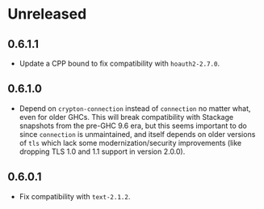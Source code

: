 
# Unreleased

## 0.6.1.1

* Update a CPP bound to fix compatibility with `hoauth2-2.7.0`.

## 0.6.1.0

* Depend on `crypton-connection` instead of `connection` no matter what, even for older GHCs. This will break compatibility with Stackage snapshots from the pre-GHC 9.6 era, but this seems important to do since `connection` is unmaintained, and itself depends on older versions of `tls` which lack some modernization/security improvements (like dropping TLS 1.0 and 1.1 support in version 2.0.0).

## 0.6.0.1

* Fix compatibility with `text-2.1.2`.
